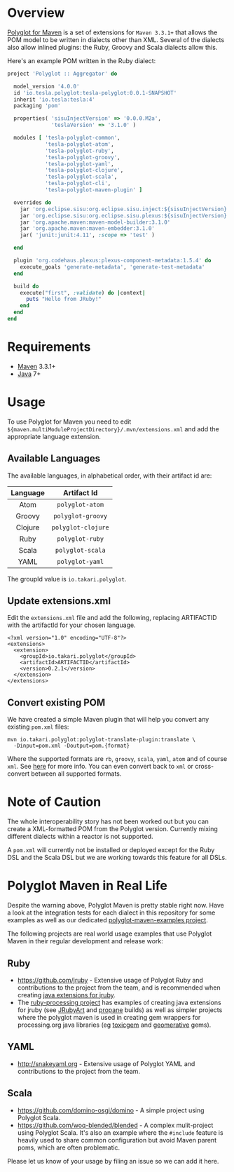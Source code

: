 # Overview

[Polyglot for Maven](http://github.com/takari/polyglot-maven/) is a set of extensions for `Maven 3.3.1+` that
allows the POM model to be written in dialects other than XML. Several of the dialects also allow inlined plugins:
the Ruby, Groovy and Scala dialects allow this.

Here's an example POM written in the Ruby dialect:

```ruby
project 'Polyglot :: Aggregator' do

  model_version '4.0.0'
  id 'io.tesla.polyglot:tesla-polyglot:0.0.1-SNAPSHOT'
  inherit 'io.tesla:tesla:4'
  packaging 'pom'

  properties( 'sisuInjectVersion' => '0.0.0.M2a',
              'teslaVersion' => '3.1.0' )

  modules [ 'tesla-polyglot-common',
            'tesla-polyglot-atom',
            'tesla-polyglot-ruby',
            'tesla-polyglot-groovy',
            'tesla-polyglot-yaml',
            'tesla-polyglot-clojure',
            'tesla-polyglot-scala',
            'tesla-polyglot-cli',
            'tesla-polyglot-maven-plugin' ]

  overrides do
    jar 'org.eclipse.sisu:org.eclipse.sisu.inject:${sisuInjectVersion}'
    jar 'org.eclipse.sisu:org.eclipse.sisu.plexus:${sisuInjectVersion}'
    jar 'org.apache.maven:maven-model-builder:3.1.0'
    jar 'org.apache.maven:maven-embedder:3.1.0'
    jar( 'junit:junit:4.11', :scope => 'test' )

  end

  plugin 'org.codehaus.plexus:plexus-component-metadata:1.5.4' do
    execute_goals 'generate-metadata', 'generate-test-metadata'
  end

  build do
    execute("first", :validate) do |context|
      puts "Hello from JRuby!"
    end
  end
end
```


# Requirements

* [Maven](http://maven.apache.org) 3.3.1+
* [Java](http://java.sun.com/) 7+

# Usage

To use Polyglot for Maven you need to edit `${maven.multiModuleProjectDirectory}/.mvn/extensions.xml` and add the
appropriate language extension.

## Available Languages

The available languages, in alphabetical order, with their artifact id are:

| Language | Artifact Id        |
|:--------:|:------------------:|
| Atom     | `polyglot-atom`    |
| Groovy   | `polyglot-groovy`  |
| Clojure  | `polyglot-clojure` |
| Ruby     | `polyglot-ruby`    |
| Scala    | `polyglot-scala`   |
| YAML     | `polyglot-yaml`    |

The groupId value is `io.takari.polyglot`.

## Update extensions.xml

Edit the `extensions.xml` file and add the following, replacing ARTIFACTID with
the artifactId for your chosen language.

```
<?xml version="1.0" encoding="UTF-8"?>
<extensions>
  <extension>
    <groupId>io.takari.polyglot</groupId>
    <artifactId>ARTIFACTID</artifactId>
    <version>0.2.1</version>
  </extension>
</extensions>
```

## Convert existing POM

We have created a simple Maven plugin that will help you convert any existing 
`pom.xml` files:

```
mvn io.takari.polyglot:polyglot-translate-plugin:translate \
  -Dinput=pom.xml -Doutput=pom.{format}
```

Where the supported formats are `rb`, `groovy`, `scala`, `yaml`, `atom` and of course `xml`.
See [here](http://takari.io/2015/03/21/polyglot-maven.html) for more info.
You can even convert back to `xml` or cross-convert between all supported formats.

# Note of Caution

The whole interoperability story has not been worked out but you can create a XML-formatted POM from the Polyglot
version. Currently mixing different dialects within a reactor is not supported.

A `pom.xml` will currently not be installed or deployed except for the Ruby DSL and the Scala DSL but we are working
towards this feature for all DSLs.

# Polyglot Maven in Real Life

Despite the warning above, Polyglot Maven is pretty stable right now. Have a look at the integration tests for
each dialect in this repository for some examples as well as our dedicated
[polyglot-maven-examples project](https://github.com/takari/polyglot-maven-examples).

The following projects are real world usage examples that use Polyglot Maven in their regular development
and release work:

## Ruby

* https://github.com/jruby - Extensive usage of Polyglot Ruby and contributions to the project from the team, and is recommended when creating [java extensions for jruby](https://github.com/jruby/jruby-examples/tree/master/extensions/basic).
* The [ruby-processing project](http://ruby-processing.github.io/building/building/) has examples of creating java extensions for jruby (see [JRubyArt](https://github.com/ruby-processing/JRubyArt) and [propane](https://github.com/ruby-processing/propane) builds) as well as simpler projects where the polyglot maven is used in creating gem wrappers for processing.org java libraries (eg [toxicgem](https://github.com/ruby-processing/toxicgem) and [geomerative](https://github.com/ruby-processing/propane) gems). 

## YAML

* http://snakeyaml.org - Extensive usage of Polyglot YAML and contributions to the project from the team.

## Scala

* https://github.com/domino-osgi/domino - A simple project using Polyglot Scala.
* https://github.com/woq-blended/blended - A complex mulit-project using Polyglot Scala. It's also an example
  where the `#include` feature is heavily used to share common configuration but avoid Maven parent poms, which
  are often problematic.

Please let us know of your usage by filing an issue so we can add it here.
